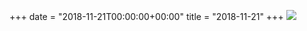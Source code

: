 +++
date = "2018-11-21T00:00:00+00:00"
title = "2018-11-21"
+++
<img class="img-fluid" src="/2018-11-21.jpg" />
